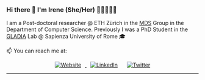 ### Hi there 👋  I'm Irene (She/Her) 👩‍💻🌱🏋️‍♂️ 

I am a Post-doctoral researcher @ ETH Zürich in the <a href="https://mds.infz.eth.ch/">MDS</a> Group in the Department of Computer Science.
Previously I was a PhD Student in the <a href="https://gladia.di.uniroma1.it/">GLADIA</a> Lab @ Sapienza University of Rome 🎓

📫 You can reach me at:
    
<p align="center">
    <a href="https://irene.cannistraci.dev/"><img alt="Website" src="https://img.shields.io/badge/Website-white?logo=google-chrome&style=social" hspace="10"</a>
    <a href="https://www.linkedin.com/in/irene-cannistraci/"><img alt="LinkedIn" src="https://img.shields.io/badge/LinkedIn-blue?logo=linkedin&style=social" hspace="10"></a>     
    <a href="https://twitter.com/ire_cannistraci"><img alt="Twitter" src="https://img.shields.io/badge/Twitter-white?logo=twitter&style=social" hspace="10"></a>
</p>

--- 
<!--
<p align="center">
    <a href="https://github.com/anuraghazra/github-readme-stats">
        <img alt="icannistraci's stats" src="https://github-readme-stats.vercel.app/api?username=icannistraci&show_icons=true&count_private=true&include_all_commits=true&theme=radical&hide=prs,issues,contribs&border_radius=30"></a>
</p>


<p align="center">
    <a href="https://github.com/anuraghazra/github-readme-stats">
      <img src="https://github-readme-stats.vercel.app/api/top-langs/?username=icannistraci&layout=compact&theme=radical&border_radius=30">
    </a>
</p>


colori: dark, radical, merko, gruvbox, tokyonight, onedark, cobalt, synthwave, highcontrast, dracula
**icannistraci/icannistraci** is a ✨ _special_ ✨ repository because its `README.md` (this file) appears on your GitHub profile.

Here are some ideas to get you started:

- 🔭 I’m currently working on ...
- 🌱 I’m currently learning ...
- 👯 I’m looking to collaborate on ...
- 🤔 I’m looking for help with ...
- 💬 Ask me about ...
- 📫 How to reach me: ...
- 😄 Pronouns: ...
- ⚡ Fun fact: ...
-->
